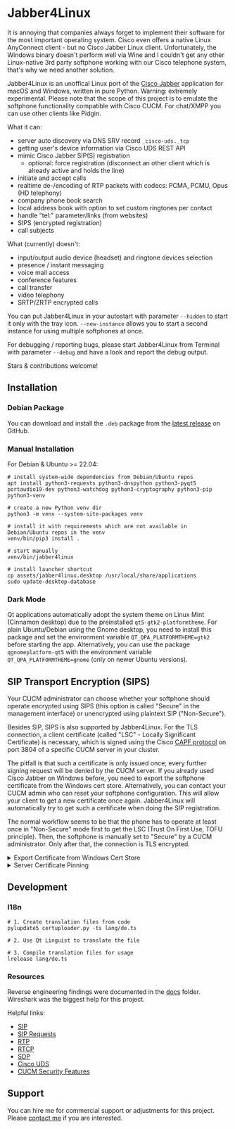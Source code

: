 # Jabber4Linux

It is annoying that companies always forget to implement their software for the most important operating system. Cisco even offers a native Linux AnyConnect client - but no Cisco Jabber Linux client. Unfortunately, the Windows binary doesn't perform well via Wine and I couldn't get any other Linux-native 3rd party softphone working with our Cisco telephone system, that's why we need another solution.

Jabber4Linux is an unoffical Linux port of the [Cisco Jabber](https://www.cisco.com/c/en/us/products/unified-communications/jabber/index.html) application for macOS and Windows, written in pure Python. Warning: extremely experimental. Please note that the scope of this project is to emulate the softphone functionality compatible with Cisco CUCM. For chat/XMPP you can use other clients like Pidgin.

What it can:
- server auto discovery via DNS SRV record `_cisco-uds._tcp`
- getting user's device information via Cisco UDS REST API
- mimic Cisco Jabber SIP(S) registration
  - optional: force registration (disconnect an other client which is already active and holds the line)
- initiate and accept calls
- realtime de-/encoding of RTP packets with codecs: PCMA, PCMU, Opus (HD telephony)
- company phone book search
- local address book with option to set custom ringtones per contact
- handle "tel:" parameter/links (from websites)
- SIPS (encrypted registration)
- call subjects

What (currently) doesn't:
- input/output audio device (headset) and ringtone devices selection
- presence / instant messaging
- voice mail access
- conference features
- call transfer
- video telephony
- SRTP/ZRTP encrypted calls

You can put Jabber4Linux in your autostart with parameter `--hidden` to start it only with the tray icon. `--new-instance` allows you to start a second instance for using multiple softphones at once.

For debugging / reporting bugs, please start Jabber4Linux from Terminal with parameter `--debug` and have a look and report the debug output.

Stars & contributions welcome!

## Installation
### Debian Package
You can download and install the `.deb` package from the [latest release](https://github.com/schorschii/Jabber4Linux/releases) on GitHub.

### Manual Installation
For Debian & Ubuntu >= 22.04:
```
# install system-wide dependencies from Debian/Ubuntu repos
apt install python3-requests python3-dnspython python3-pyqt5 portaudio19-dev python3-watchdog python3-cryptography python3-pip python3-venv

# create a new Python venv dir
python3 -m venv --system-site-packages venv

# install it with requirements which are not available in Debian/Ubuntu repos in the venv
venv/bin/pip3 install .

# start manually
venv/bin/jabber4linux

# install launcher shortcut
cp assets/jabber4linux.desktop /usr/local/share/applications
sudo update-desktop-database
```

### Dark Mode
Qt applications automatically adopt the system theme on Linux Mint (Cinnamon desktop) due to the preinstalled `qt5-gtk2-platformtheme`. For plain Ubuntu/Debian using the Gnome desktop, you need to install this package and set the environment variable `QT_QPA_PLATFORMTHEME=gtk2` before starting the app. Alternatively, you can use the package `qgnomeplatform-qt5` with the environment variable `QT_QPA_PLATFORMTHEME=gnome` (only on newer Ubuntu versions).

## SIP Transport Encryption (SIPS)
Your CUCM administrator can choose whether your softphone should operate encrypted using SIPS (this option is called "Secure" in the management interface) or unencrypted using plaintext SIP ("Non-Secure").

Besides SIP, SIPS is also supported by Jabber4Linux. For the TLS connection, a client certificate (called "LSC" - Locally Significant Certificate) is necessary, which is signed using the Cisco [CAPF protocol](docs/Reverse%20Engineering.md#capf-protocol) on port 3804 of a specific CUCM server in your cluster.

The pitfall is that such a certificate is only issued once; every further signing request will be denied by the CUCM server. If you already used Cisco Jabber on Windows before, you need to export the softphone certificate from the Windows cert store. Alternatively, you can contact your CUCM admin who can reset your softphone configuration. This will allow your client to get a new certificate once again. Jabber4Linux will automatically try to get such a certificate when doing the SIP registration.

The normal workflow seems to be that the phone has to operate at least once in "Non-Secure" mode first to get the LSC (Trust On First Use, TOFU principle). Then, the softphone is manually set to "Secure" by a CUCM administrator. Only after that, the connection is TLS encrypted.

<details>
<summary>Export Certificate from Windows Cert Store</summary>

1. Log in into Cisco Jabber on a Windows machine.
2. Open the user cert store (`certmgr.msc`) and navigate to "Own Certificates" -> "Certificates".
3. Export your Cisco Jabber certificate by right-clicking it -> "All Tasks" -> "Export".
   - Choose "Yes, export private key".
   - Choose format "PKCS #12 (.PFX)".
   - Choose a password to protect the file.
4. On your Linux machine, convert the file into PEM format: `openssl pkcs12 -in jabbercert.pfx -out jabbercert.pem -nodes`.
4. Move the PEM file into `~/.config/jabber4linux/client-certs`. Create the directory if it does not exist.
5. Start Jabber4Linux and login.
</details>

<details>
<summary>Server Certificate Pinning</summary>

In addition to that, server certificates of Cisco CUCM used for SIPS are often self-signed (unlike those used for the UDS API and web interface). You can put all server certificates which should be trusted inside `~/.config/jabber4linux/server-certs` and they will automatically be loaded.
</details>

## Development
### I18n
```
# 1. Create translation files from code
pylupdate5 certuploader.py -ts lang/de.ts

# 2. Use Qt Linguist to translate the file

# 3. Compile translation files for usage
lrelease lang/de.ts
```

### Resources
Reverse engineering findings were documented in the [docs](docs/) folder. Wireshark was the biggest help for this project.

Helpful links:
- [SIP](https://de.wikipedia.org/wiki/Session_Initiation_Protocol)
- [SIP Requests](https://de.wikipedia.org/wiki/SIP-Anfragen)
- [RTP](https://de.wikipedia.org/wiki/Real-Time_Transport_Protocol)
- [RTCP](https://de.wikipedia.org/wiki/RealTime_Control_Protocol)
- [SDP](https://de.wikipedia.org/wiki/Session_Description_Protocol)
- [Cisco UDS](https://developer.cisco.com/docs/user-data-services-api-reference/#!overview/overview)
- [CUCM Security Features](https://www.ciscolive.com/c/dam/r/ciscolive/emea/docs/2019/pdf/BRKCOL-3501.pdf)

## Support
You can hire me for commercial support or adjustments for this project. Please [contact me](https://georg-sieber.de/?page=impressum) if you are interested.
